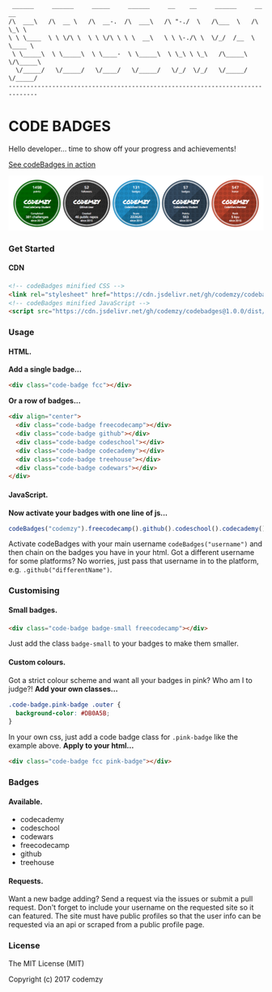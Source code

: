 
     ______     ______     _____     ______     __    __     ______     __  __    
    /\  ___\   /\  __ \   /\  __-.  /\  ___\   /\ "-./  \   /\___  \   /\ \_\ \   
    \ \ \____  \ \ \/\ \  \ \ \/\ \ \ \  __\   \ \ \-./\ \  \/_/  /__  \ \____ \  
     \ \_____\  \ \_____\  \ \____-  \ \_____\  \ \_\ \ \_\   /\_____\  \/\_____\ 
      \/_____/   \/_____/   \/____/   \/_____/   \/_/  \/_/   \/_____/   \/_____/
    ------------------------------------------------------------------------------ 

# CODE BADGES

Hello developer... time to show off your progress and achievements!

[See codeBadges in action](https://codemzy.github.io/codebadges)

![alt text](/img/example/codebadges_example.png "[codeBadges examples")

### Get Started

#### CDN

```html
<!-- codeBadges minified CSS -->
<link rel="stylesheet" href="https://cdn.jsdelivr.net/gh/codemzy/codebadges@1.0.0/dist/codebadges.min.css">
<!-- codeBadges minified JavaScript -->
<script src="https://cdn.jsdelivr.net/gh/codemzy/codebadges@1.0.0/dist/codebadges.min.js"></script>
```

### Usage

#### HTML.
<b>Add a single badge...</b>
```html
<div class="code-badge fcc"></div>
```
<b>Or a row of badges...</b>
```html
<div align="center">
  <div class="code-badge freecodecamp"></div>
  <div class="code-badge github"></div>
  <div class="code-badge codeschool"></div>
  <div class="code-badge codecademy"></div>
  <div class="code-badge treehouse"></div>
  <div class="code-badge codewars"></div>
</div>
```

#### JavaScript.
<b>Now activate your badges with one line of js...</b>
```js
codeBadges("codemzy").freecodecamp().github().codeschool().codecademy().treehouse("ryancarson").codewars();
```
Activate codeBadges with your main username `codeBadges("username")` and then chain on the badges you have in your html.
Got a different username for some platforms? No worries, just pass that username in to the platform, e.g. `.github("differentName")`.


### Customising

#### Small badges.

```html
<div class="code-badge badge-small freecodecamp"></div>
```
Just add the class `badge-small` to your badges to make them smaller.

#### Custom colours.
Got a strict colour scheme and want all your badges in pink? Who am I to judge?!
<b>Add your own classes...</b>
```css
.code-badge.pink-badge .outer {
  background-color: #DB0A5B;
}
```
In your own css, just add a code badge class for `.pink-badge` like the example above.
<b>Apply to your html...</b>
```html
<div class="code-badge fcc pink-badge"></div>
```
        
### Badges

#### Available.

- codecademy
- codeschool
- codewars
- freecodecamp
- github
- treehouse

#### Requests.

Want a new badge adding? Send a request via the issues or submit a pull request.
Don't forget to include your username on the requested site so it can featured. The site must have public profiles so that the user info can be requested via an api or scraped from a public profile page.

### License

The MIT License (MIT)

Copyright (c) 2017 codemzy